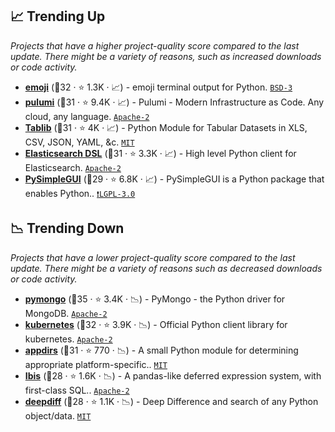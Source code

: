## 📈 Trending Up

_Projects that have a higher project-quality score compared to the last update. There might be a variety of reasons, such as increased downloads or code activity._

- <b><a href="https://github.com/carpedm20/emoji">emoji</a></b> (🥈32 ·  ⭐ 1.3K · 📈) - emoji terminal output for Python. <code><a href="http://bit.ly/3aKzpTv">BSD-3</a></code>
- <b><a href="https://github.com/pulumi/pulumi">pulumi</a></b> (🥉31 ·  ⭐ 9.4K · 📈) - Pulumi - Modern Infrastructure as Code. Any cloud, any language. <code><a href="http://bit.ly/3nYMfla">Apache-2</a></code>
- <b><a href="https://github.com/jazzband/tablib">Tablib</a></b> (🥈31 ·  ⭐ 4K · 📈) - Python Module for Tabular Datasets in XLS, CSV, JSON, YAML, &c. <code><a href="http://bit.ly/34MBwT8">MIT</a></code>
- <b><a href="https://github.com/elastic/elasticsearch-dsl-py">Elasticsearch DSL</a></b> (🥈31 ·  ⭐ 3.3K · 📈) - High level Python client for Elasticsearch. <code><a href="http://bit.ly/3nYMfla">Apache-2</a></code>
- <b><a href="https://github.com/PySimpleGUI/PySimpleGUI">PySimpleGUI</a></b> (🥈29 ·  ⭐ 6.8K · 📈) - PySimpleGUI is a Python package that enables Python.. <code><a href="http://bit.ly/37RvQcA">❗️LGPL-3.0</a></code>

## 📉 Trending Down

_Projects that have a lower project-quality score compared to the last update. There might be a variety of reasons such as decreased downloads or code activity._

- <b><a href="https://github.com/mongodb/mongo-python-driver">pymongo</a></b> (🥇35 ·  ⭐ 3.4K · 📉) - PyMongo - the Python driver for MongoDB. <code><a href="http://bit.ly/3nYMfla">Apache-2</a></code>
- <b><a href="https://github.com/kubernetes-client/python">kubernetes</a></b> (🥈32 ·  ⭐ 3.9K · 📉) - Official Python client library for kubernetes. <code><a href="http://bit.ly/3nYMfla">Apache-2</a></code>
- <b><a href="https://github.com/ActiveState/appdirs">appdirs</a></b> (🥈31 ·  ⭐ 770 · 📉) - A small Python module for determining appropriate platform-specific.. <code><a href="http://bit.ly/34MBwT8">MIT</a></code>
- <b><a href="https://github.com/ibis-project/ibis">Ibis</a></b> (🥉28 ·  ⭐ 1.6K · 📉) - A pandas-like deferred expression system, with first-class SQL.. <code><a href="http://bit.ly/3nYMfla">Apache-2</a></code>
- <b><a href="https://github.com/seperman/deepdiff">deepdiff</a></b> (🥇28 ·  ⭐ 1.1K · 📉) - Deep Difference and search of any Python object/data. <code><a href="http://bit.ly/34MBwT8">MIT</a></code>

